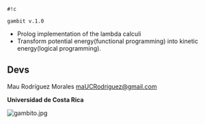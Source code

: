 ```
#!c

gambit v.1.0
```

* Prolog implementation of the lambda calculi
* Transform potential energy(functional programming) into kinetic energy(logical programming).

## **Devs** ##

Mau Rodríguez Morales maUCRodriguez@gmail.com

**Universidad de Costa Rica**

![gambito.jpg](https://bitbucket.org/repo/ApKbKL/images/3257239948-gambito.jpg)